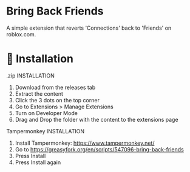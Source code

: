 # Bring Back Friends
A simple extension that reverts 'Connections' back to 'Friends' on roblox.com.

# 💾 Installation

.zip INSTALLATION

1. Download from the releases tab
2. Extract the content
3. Click the 3 dots on the top corner
4. Go to Extensions > Manage Extensions
5. Turn on Developer Mode
6. Drag and Drop the folder with the content to the extensions page

Tampermonkey INSTALLATION
1. Install Tampermonkey: https://www.tampermonkey.net/
2. Go to https://greasyfork.org/en/scripts/547096-bring-back-friends
3. Press Install
4. Press Install again
